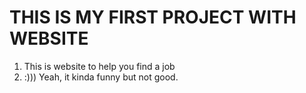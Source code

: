 # THIS IS MY FIRST PROJECT WITH WEBSITE
1. This is website to help you find a job
2. :))) Yeah, it kinda funny but not good.

